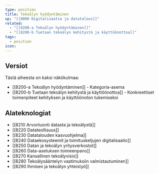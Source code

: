 ```yaml
---
type: position
title: Tekoälyn hyödyntäminen
up: "[[8000 Digitalisaatio ja datatalous]]"
related:
  - "[[8200-a Tekoälyn hyödyntäminen]]"
  - "[[8200-b Tuetaan tekoälyn kehitystä ja käyttöönottoa]]"
tags:
  - position
icon:
---
```


## Versiot

Tästä aiheesta on kaksi näkökulmaa:

- [[8200-a Tekoälyn hyödyntäminen]] - Kategoria-asema
- [[8200-b Tuetaan tekoälyn kehitystä ja käyttöönottoa]] - Konkreettiset toimenpiteet kehityksen ja käyttöönoton tukemiseksi

## Alateknologiat

- [[8210 Arvonluonti datasta ja tekoälystä]]
- [[8220 Datateollisuus]]
- [[8230 Datatalouden kasvuohjelma]]
- [[8240 Dataekosysteemit ja toimitusketjujen digitalisaatio]]
- [[8250 Datan ja tekoälyn yritysverkostot]]
- [[8260 Data-asetuksen toimeenpano]]
- [[8270 Kansallinen tekoälyvisio]]
- [[8280 Tekoälysääntelyn vaatimuksiin valmistautuminen]]
- [[8290 Ihmisen ja tekoälyn yhteistyö]]
